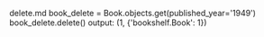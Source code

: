 delete.md
book_delete = Book.objects.get(published_year='1949') 
book_delete.delete()
output:  (1, {'bookshelf.Book': 1})
